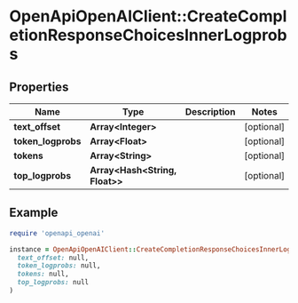 # OpenApiOpenAIClient::CreateCompletionResponseChoicesInnerLogprobs

## Properties

| Name | Type | Description | Notes |
| ---- | ---- | ----------- | ----- |
| **text_offset** | **Array&lt;Integer&gt;** |  | [optional] |
| **token_logprobs** | **Array&lt;Float&gt;** |  | [optional] |
| **tokens** | **Array&lt;String&gt;** |  | [optional] |
| **top_logprobs** | **Array&lt;Hash&lt;String, Float&gt;&gt;** |  | [optional] |

## Example

```ruby
require 'openapi_openai'

instance = OpenApiOpenAIClient::CreateCompletionResponseChoicesInnerLogprobs.new(
  text_offset: null,
  token_logprobs: null,
  tokens: null,
  top_logprobs: null
)
```

